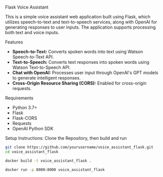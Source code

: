 Flask Voice Assistant

This is a simple voice assistant web application built using Flask, which utilizes speech-to-text and text-to-speech services, along with OpenAI for generating responses to user inputs. The application supports processing both text and voice inputs.

Features

- **Speech-to-Text:** Converts spoken words into text using Watson Speech-to-Text API.
- **Text-to-Speech:** Converts text responses into spoken words using Watson Text-to-Speech API.
- **Chat with OpenAI:** Processes user input through OpenAI's GPT models to generate intelligent responses.
- **Cross-Origin Resource Sharing (CORS):** Enabled for cross-origin requests.

Requirements

- Python 3.7+
- Flask
- Flask-CORS
- Requests
- OpenAI Python SDK

Setup Instructions: Clone the Repository, then build and run

```bash
git clone https://github.com/yourusername/voice_assistant_flask.git
cd voice_assistant_flask

docker build -t voice_assistant_flask .

docker run -p 8000:8000 voice_assistant_flask
